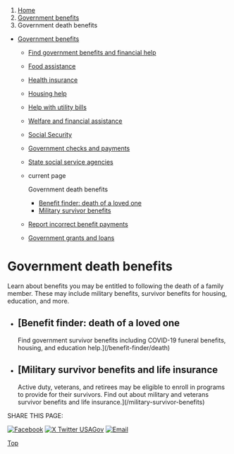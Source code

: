 1. [Home](/)
2. [Government benefits](/benefits)
3. Government death benefits

* [Government benefits](/benefits)
  + [Find government benefits and financial help](/benefit-finder)
  + [Food assistance](/food-help)
  + [Health insurance](/health-insurance)
  + [Housing help](/housing-help)
  + [Help with utility bills](/help-with-utility-bills)
  + [Welfare and financial assistance](/welfare-and-financial-assistance)
  + [Social Security](/social-security)
  + [Government checks and payments](/government-checks-payments)
  + [State social service agencies](/state-social-services)
  + current page

    Government death benefits

    - [Benefit finder: death of a loved one](/benefit-finder/death)
    - [Military survivor benefits](/military-survivor-benefits)
  + [Report incorrect benefit payments](/report-incorrect-benefit-payments)
  + [Government grants and loans](/government-grants-and-loans)

Government death benefits
=========================

Learn about benefits you may be entitled to following the death of a family member. These may include military benefits, survivor benefits for housing, education, and more.

* [Benefit finder: death of a loved one
  ------------------------------------

  Find government survivor benefits including COVID-19 funeral benefits, housing, and education help.](/benefit-finder/death)
* [Military survivor benefits and life insurance
  ---------------------------------------------

  Active duty, veterans, and retirees may be eligible to enroll in programs to provide for their survivors. Find out about military and veterans survivor benefits and life insurance.](/military-survivor-benefits)

SHARE THIS PAGE:

[![Facebook](/themes/custom/usagov/images/social-media-icons/Facebook_Icon.svg)](https://www.facebook.com/sharer/sharer.php?u=https://www.usa.gov/government-death-benefits&v=3)
[![X Twitter USAGov](/themes/custom/usagov/images/social-media-icons/X_Twitter_Icon.svg?version=2)](https://twitter.com/intent/tweet?source=webclient&text=https://www.usa.gov/government-death-benefits)
[![Email](/themes/custom/usagov/images/social-media-icons/Email_Icon.svg?version=2)](mailto:?subject=https://www.usa.gov/government-death-benefits)

[Top](#main-content)